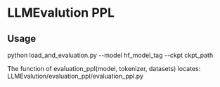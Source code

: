 # LLMEvalution PPL
## Usage
python load_and_evaluation.py --model hf_model_tag --ckpt ckpt_path

The function of evaluation_ppl(model, tokenizer, datasets) locates: LLMEvalution/evaluation_ppl/evaluation_ppl.py